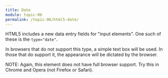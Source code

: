 ```yaml
---
title: Date
module: topic-06
permalink: /topic-06/html5-date/
---
```


<div class="divider-heading"></div>

HTML5 includes a new data entry fields for "input elements". One such of these is the `type="date"`.

In browsers that do not support this type, a simple text box will be used. In those that do support it, the appearance will be dictated by the browser.


<div class="codepen-embed">
  <p data-height="300" data-theme-id="30567" data-slug-hash="RLjrLP" data-default-tab="html,result" data-user="Media-Ed-Online" data-embed-version="2" data-pen-title="[Intro-Web-Dev] Topic-05: New HTML 5 Elements, Pt. 2" class="codepen"></p>
</div>


<span class="label label-info">NOTE:</span> Again, this element does not have full browser support. Try this in Chrome and Opera (not Firefox or Safari).
